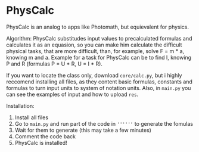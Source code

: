 # PhysCalc
PhysCalc is an analog to apps like Photomath, but equievalent for physics.

Algorithm: PhysCalc substitudes input values to precalculated formulas and calculates it as an equasion, so you can make him calculate the difficult physical tasks, that are more difficult, than, for example, solve F = m * a, knowing m and a. Example for a task for PhysCalc can be to find I, knowing P and R (formulas P = U * R, U = I * R).

If you want to locate the class only, download ```core/calc.py```, but i highly reccomend installing all files, as they content basic formulas, constants and formulas to turn input units to system of notation units. Also, in ```main.py``` you can see the examples of input and how to upload ```res```.

Installation:
1. Install all files
2. Go to ```main.py``` and run part of the code in ```''''''``` to generate the fomulas
3. Wait for them to generate (this may take a few minutes)
4. Comment the code back
5. PhysCalc is installed!
